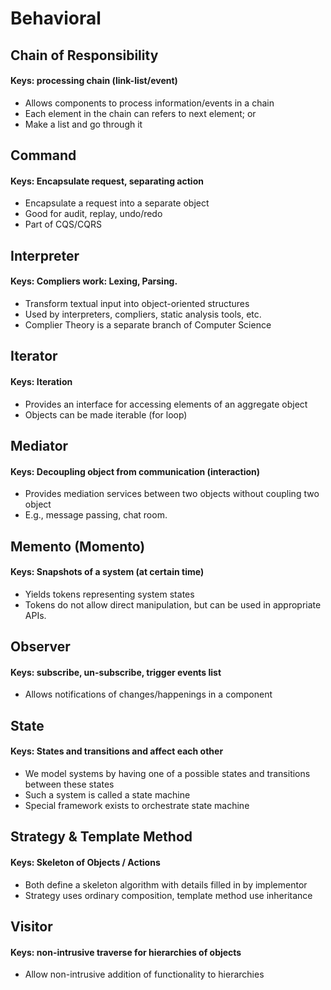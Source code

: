 # Behavioral

## Chain of Responsibility

#### Keys: processing chain (link-list/event)

- Allows components to process information/events in a chain
- Each element in the chain can refers to next element; or
- Make a list and go through it

## Command

#### Keys: Encapsulate request, separating action

- Encapsulate a request into a separate object
- Good for audit, replay, undo/redo
- Part of CQS/CQRS

## Interpreter

#### Keys: Compliers work: Lexing, Parsing.

- Transform textual input into object-oriented structures
- Used by interpreters, compliers, static analysis tools, etc.
- Complier Theory is a separate branch of Computer Science

## Iterator

#### Keys: Iteration

- Provides an interface for accessing elements of an aggregate object
- Objects can be made iterable (for loop)

## Mediator

#### Keys: Decoupling object from communication (interaction)

- Provides mediation services between two objects without coupling two object
- E.g., message passing, chat room.

## Memento (Momento)

#### Keys: Snapshots of a system (at certain time)

- Yields tokens representing system states
- Tokens do not allow direct manipulation, but can be used in appropriate APIs.

## Observer

#### Keys: subscribe, un-subscribe, trigger events list

- Allows notifications of changes/happenings in a component

## State

#### Keys: States and transitions and affect each other

- We model systems by having one of a possible states and transitions between these states
- Such a system is called a state machine
- Special framework exists to orchestrate state machine

## Strategy & Template Method

#### Keys: Skeleton of Objects / Actions

- Both define a skeleton algorithm with details filled in by implementor
- Strategy uses ordinary composition,
  template method use inheritance

## Visitor

#### Keys: non-intrusive traverse for hierarchies of objects

- Allow non-intrusive addition of functionality to hierarchies
